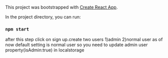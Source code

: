 This project was bootstrapped with [Create React App](https://github.com/facebook/create-react-app).



In the project directory, you can run:

### `npm start`

after this step click on sign up.create two users 1)admin 2)normal user
as of now default setting is normal user so you need to update admin user property(isAdmin:true) in localstorage 
